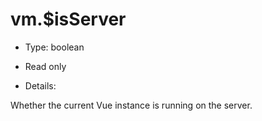 # vm.$isServer

* Type: boolean

* Read only

* Details:

Whether the current Vue instance is running on the server.
